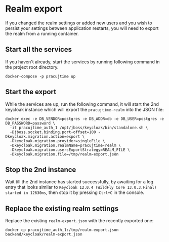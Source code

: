 # Realm export

If you changed the realm settings or added new users and you wish to persist your settings between application restarts, you will need to export the realm from a running container.

## Start all the services

If you haven't already, start the services by running following command in the project root directory.

```
docker-compose -p pracujtime up
```

## Start the export

While the services are up, run the following command, it will start the 2nd keycloak instance which will export the `pracujtime-realm` into the JSON file:
```
docker exec -e DB_VENDOR=postgres -e DB_ADDR=db -e DB_USER=postgres -e DB_PASSWORD=password \
  -it pracujtime_auth_1 /opt/jboss/keycloak/bin/standalone.sh \
  -Djboss.socket.binding.port-offset=100 -Dkeycloak.migration.action=export \
  -Dkeycloak.migration.provider=singleFile \
  -Dkeycloak.migration.realmName=pracujtime-realm \
  -Dkeycloak.migration.usersExportStrategy=REALM_FILE \
  -Dkeycloak.migration.file=/tmp/realm-export.json
```
## Stop the 2nd instance

Wait till the 2nd instance has started successfully, by awaiting for a log entry that looks similar to `Keycloak 12.0.4 (WildFly Core 13.0.3.Final) started in 12630ms`, then stop it by pressing `Ctrl+C` in the console.

## Replace the existing realm settings

Replace the existing `realm-export.json` with the recently exported one:
```
docker cp pracujtime_auth_1:/tmp/realm-export.json backend/keycloak/realm-export.json
```
